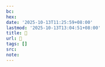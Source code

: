 ```yaml
---
bc:
hex:
date: '2025-10-13T11:25:59+08:00'
lastmod: '2025-10-13T13:04:51+08:00'
title: 󰌋
url: 󰌋
tags: []
src:
note:
---
```

